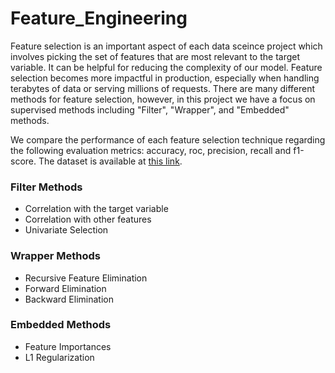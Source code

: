 # Feature_Engineering
Feature selection is an important aspect of each data sceince project which involves picking the set of features that are most relevant to the target variable. It can be helpful for reducing the complexity of our model. Feature selection becomes more impactful in production, especially when handling terabytes of data or serving millions of requests. There are many different methods for feature selection, however, in this project we have a focus on supervised methods including "Filter", "Wrapper", and "Embedded" methods.

We compare the performance of each feature selection technique regarding the following evaluation metrics: accuracy, roc, precision, recall and f1-score.
The dataset is available at [this link](https://archive.ics.uci.edu/dataset/17/breast+cancer+wisconsin+diagnostic).

### Filter Methods
- Correlation with the target variable
- Correlation with other features
- Univariate Selection

 ### Wrapper Methods
- Recursive Feature Elimination
- Forward Elimination
- Backward Elimination

### Embedded Methods
- Feature Importances
- L1 Regularization
